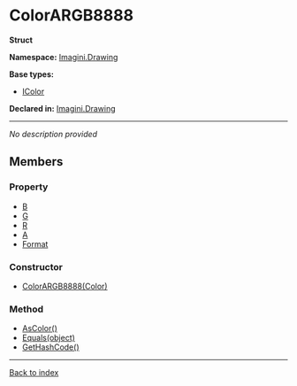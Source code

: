 # ColorARGB8888

**Struct**

**Namespace:** [Imagini.Drawing](Imagini.Drawing.md)

**Base types:**

* [IColor](Imagini.Drawing.IColor.md)


**Declared in:** [Imagini.Drawing](Imagini.Drawing.md)

------


*No description provided*

## Members

### Property
* [B](Imagini.Drawing.ColorRGBA8888.B.md)
* [G](Imagini.Drawing.ColorRGBA8888.G.md)
* [R](Imagini.Drawing.ColorRGBA8888.R.md)
* [A](Imagini.Drawing.ColorRGBA8888.A.md)
* [Format](Imagini.Drawing.IColor.Format.md)

### Constructor
* [ColorARGB8888(Color)](Imagini.Drawing.ColorARGB8888.ColorARGB8888(Color).md)

### Method
* [AsColor()](Imagini.Drawing.IColor.AsColor().md)
* [Equals(object)](Imagini.Drawing.ColorRGBA8888.Equals(object).md)
* [GetHashCode()](Imagini.Drawing.ColorRGBA8888.GetHashCode().md)

------

[Back to index](index.md)